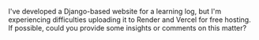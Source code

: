I've developed a Django-based website for a learning log, but I'm experiencing difficulties uploading it to Render and Vercel for free hosting. 
If possible, could you provide some insights or comments on this matter?
